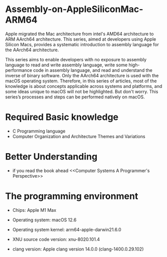 # **Assembly-on-AppleSiliconMac-ARM64**

Apple migrated the Mac architecture from intel's AMD64 architecture to ARM AArch64 architecture. This series, aimed at developers using Apple Silicon Macs, provides a systematic introduction to assembly language for the AArch64 architecture.

This series aims to enable developers with no exposure to assembly language to read and write assembly language, write some high-performance code in assembly language, and read and understand the inverse of binary software. Only the AArch64 architecture is used with the macOS operating system. Therefore, in this series of articles, most of the knowledge is about concepts applicable across systems and platforms, and some ideas unique to macOS will not be highlighted. But don't worry. This series’s processes and steps can be performed natively on macOS.

# **Required Basic knowledge**

* C Programming language
* Computer Organization and Architecture Themes and Variations

# **Better Understanding**
* if you read the book ahead <<Computer Systems A Programmer's Perspective>>

# **The programming environment**

* Chips: Apple M1 Max

* Operating system: macOS 12.6

* Operating system kernel: arm64-apple-darwin21.6.0

* XNU source code version: xnu-8020.101.4

* clang version: Apple clang version 14.0.0 (clang-1400.0.29.102)
